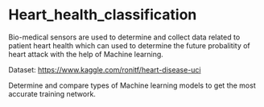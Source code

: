 # Heart_health_classification
Bio-medical sensors are used to determine and collect data related to patient heart health which can used to determine the future probalitity of heart attack with the help of Machine learning.

Dataset: https://www.kaggle.com/ronitf/heart-disease-uci

Determine and compare types of Machine learning models to get the most accurate training network.

